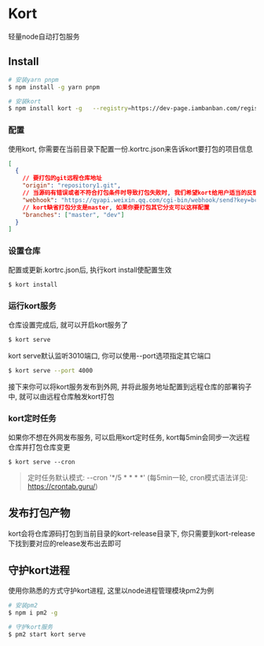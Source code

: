 # Kort

轻量node自动打包服务

## Install
```bash
# 安装yarn pnpm 
$ npm install -g yarn pnpm

# 安装kort
$ npm install kort -g	--registry=https://dev-page.iambanban.com/registry/
```

### 配置
使用kort, 你需要在当前目录下配置一份.kortrc.json来告诉kort要打包的项目信息

```json
[
  {
    // 要打包的git远程仓库地址
    "origin": "repository1.git",
    // 当源码有错误或者不符合打包条件时导致打包失败时, 我们希望kort给用户适当的反馈, kort会将打包消息发送给webhook
    "webhook": "https://qyapi.weixin.qq.com/cgi-bin/webhook/send?key=bc7871a1-7459-4c7c-8e1e-35108f7583fc",
    // kort缺省打包分支是master, 如果你要打包其它分支可以这样配置
    "branches": ["master", "dev"]
  }
]

```


### 设置仓库

配置或更新.kortrc.json后, 执行kort install使配置生效

```bash
$ kort install
```


### 运行kort服务

仓库设置完成后, 就可以开启kort服务了
```bash
$ kort serve
```

kort serve默认监听3010端口, 你可以使用--port选项指定其它端口
```bash
$ kort serve --port 4000
```

接下来你可以将kort服务发布到外网, 并将此服务地址配置到远程仓库的部署钩子中, 就可以由远程仓库触发kort打包

### kort定时任务
如果你不想在外网发布服务, 可以启用kort定时任务, kort每5min会同步一次远程仓库并打包仓库变更
```
$ kort serve --cron
```
> 定时任务默认模式: --cron '*/5 * * * *' (每5min一轮, cron模式语法详见: https://crontab.guru/)

## 发布打包产物
kort会将仓库源码打包到当前目录的kort-release目录下, 你只需要到kort-release下找到要对应的release发布出去即可

## 守护kort进程
使用你熟悉的方式守护kort进程, 这里以node进程管理模块pm2为例

```bash
# 安装pm2
$ npm i pm2 -g

# 守护kort服务
$ pm2 start kort serve

```
